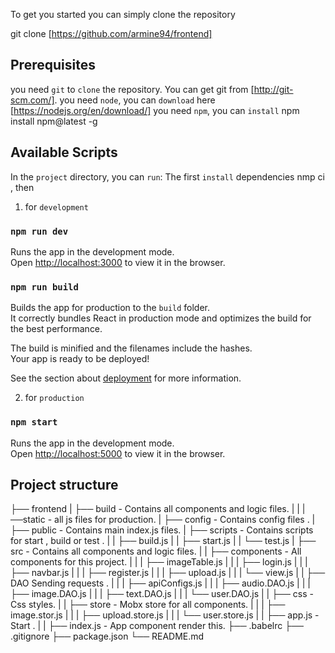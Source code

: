 To get you started you can simply clone the repository

git clone [https://github.com/armine94/frontend]

## Prerequisites
you need `git` to `clone` the repository. You can get git from [http://git-scm.com/].
you need `node`, you can `download` here [https://nodejs.org/en/download/]
you need `npm`, you can `install`  npm install npm@latest -g

## Available Scripts

In the `project` directory, you can `run`: 
The first `install` dependencies nmp ci , then 

1) for `development`
### `npm run dev`
Runs the app in the development mode.<br />
Open [http://localhost:3000](http://localhost:3000) to view it in the browser.

### `npm run build`

Builds the app for production to the `build` folder.<br />
It correctly bundles React in production mode and optimizes the build for the best performance.

The build is minified and the filenames include the hashes.<br />
Your app is ready to be deployed!

See the section about [deployment](https://facebook.github.io/create-react-app/docs/deployment) for more information.

2) for `production` 
### `npm start`
Runs the app in the development mode.<br />
Open [http://localhost:5000](http://localhost:5000) to view it in the browser.


## Project structure

├── frontend
|  ├── build -  Contains all components and logic files.
|  |  |──static - all js files for production.
|  ├── config -  Contains config files .
|  ├── public -  Contains main index.js files.
|  ├── scripts -  Contains scripts for start , build or test .
|  |  ├──  build.js
|  |  ├──  start.js
|  |  └──  test.js
|  ├── src -  Contains all components and logic files.
|  |  ├── components - All components for this project.
|  |  |  ├──  imageTable.js
|  |  |  ├──  login.js
|  |  |  ├──  navbar.js
|  |  |  ├──  register.js
|  |  |  ├──  upload.js
|  |  |  └──  view.js
|  |  ├──  DAO Sending requests .
|  |  |  ├──  apiConfigs.js
|  |  |  ├──  audio.DAO.js
|  |  |  ├──  image.DAO.js
|  |  |  ├──  text.DAO.js
|  |  |  └──  user.DAO.js
|  |  ├── css - Css styles.
|  |  ├── store - Mobx store for all components.
|  |  |  ├──  image.stor.js
|  |  |  ├──  upload.store.js
|  |  |  └──  user.store.js
|  |  ├── app.js - Start .
|  |  ├──  index.js - App component render this.
├── .babelrc
├── .gitignore
├── package.json
└── README.md

